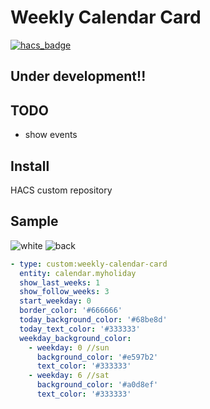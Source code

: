 # Weekly Calendar Card

[![hacs_badge](https://img.shields.io/badge/HACS-Custom-41BDF5.svg?style=for-the-badge)](https://github.com/hacs/integration)

## Under development!!
## TODO
- show events

## Install
HACS custom repository

## Sample
![white](https://user-images.githubusercontent.com/2378302/163414823-1a7547b1-43de-48aa-8ca9-ae4de9f8330f.png)
![back](https://user-images.githubusercontent.com/2378302/163414835-08d91856-23dc-4f30-bd14-be58021c2350.png)

```yaml
- type: custom:weekly-calendar-card
  entity: calendar.myholiday
  show_last_weeks: 1
  show_follow_weeks: 3
  start_weekday: 0
  border_color: '#666666'
  today_background_color: '#68be8d'
  today_text_color: '#333333'
  weekday_background_color:
    - weekday: 0 //sun
      background_color: '#e597b2'
      text_color: '#333333'
    - weekday: 6 //sat
      background_color: '#a0d8ef'
      text_color: '#333333'
```
